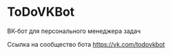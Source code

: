 # ToDoVKBot
ВК-бот для персонального менеджера задач

Ссылка на сообщество бота https://vk.com/todovkbot
